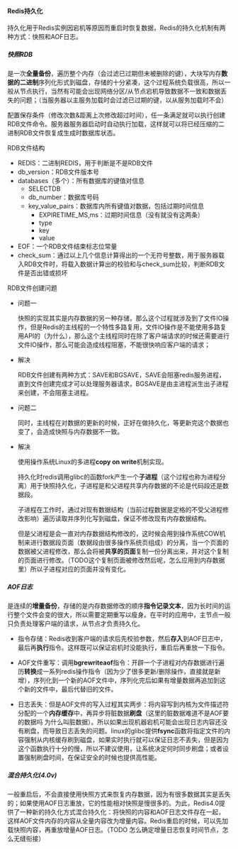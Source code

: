 #### Redis持久化

持久化用于Redis实例因宕机等原因而重启时恢复数据，Redis的持久化机制有两种方式：快照和AOF日志。

##### 快照RDB

是一次**全量备份**，遍历整个内存（会过滤已过期但未被删除的键），大块写内存**数据的二进制**序列化形式到磁盘，存储的十分紧凑，这个过程系统负载很高，所以一般从节点执行，当然有可能会出现网络分区/从节点宕机导致数据不一致和数据丢失的问题；（当服务器以主服务加载时会过滤已过期的键，以从服务加载时不会）

配置保存条件（修改次数&距离上次修改超过时间），任一条满足就可以执行创建RDB文件命令。服务器服务器启动时自动执行加载，这样就可以将已经压缩的二进制RDB文件恢复成生成时数据库状态。

RDB文件结构
 - REDIS：二进制REDIS，用于判断是不是RDB文件
 - db_version：RDB文件版本号
 - databases（多个）：所有数据库的键值对信息
    - SELECTDB
    - db_number：数据库号码
    - key_value_pairs：数据库内所有键值对数据，包括过期时间信息
        - EXPIRETIME_MS,ms：过期时间信息（没有就没有这两条）
        - type
        - key
        - value
 - EOF：一个RDB文件结束标志位常量
 - check_sum：通过以上几个信息计算得出的一个无符号整数，用于服务器载入RDB文件时，将载入数据计算出的校验和与check_sum比较，判断RDB文件是否出错或损坏

RDB文件创建问题

- 问题一

  快照的实现其实是内存数据的另一种存储，那么这个过程就涉及到了文件IO操作，但是Redis的主线程的一个特性多路复用，文件IO操作是不能使用多路复用API的（为什么），那么这个主线程同时在除了客户端请求的时候还需要进行文件IO操作，那么可能会造成线程阻塞，不能很快响应客户端的请求；
  
- 解决
  
  RDB文件创建有两种方式：SAVE和BGSAVE，SAVE会阻塞redis服务进程，直到文件创建完成才可以处理服务器请求，BGSAVE是由主进程派生出子进程来创建，不会阻塞主进程。

- 问题二

  同时，主线程在对数据的更新的时候，正好在做持久化，等更新完这个数据也变了，会造成快照与内存数据不一致。

- 解决

  使用操作系统Linux的多进程**copy on write**机制实现。

  持久化时redis调用glibc的函数fork产生一个**子进程**（这个过程也称为进程分离）用于快照持久化，子进程是和父进程共享内存数据的不论是代码段还是数据段。

  子进程在工作时，通过对现有数据结构（当前过程数据是定格的不受父进程修改影响）遍历读取并序列化写到磁盘，保证不修改现有内存数据结构。

  但是父进程是会一直对内存数据结构修改的，这时候会用到操作系统COW机制来进行数据段页面（数据段由很多操作系统页组成）的分离，当一个页面的数据被父进程修改，那么会将被**共享的页面**复制一份分离出来，并对这个复制的页面进行修改。（TODO这个复制页面被修改然后呢，怎么应用到内存数据里）所以子进程对应的页面并没有变化。

##### AOF日志

是连续的**增量备份**，存储的是内存数据修改的顺序**指令记录文本**，因为长时间的运行整个文件会变的很大，所以需要定期重写以瘦身。在平时的应用中，主节点一般只负责处理客户端的请求，从节点才负责持久化。

- 指令存储：Redis收到客户端的请求后先校验参数，然后**存入**到AOF日志中，最后再**执行**指令。这样既可以保证宕机时没能执行，重启后再重放一下指令。

- AOF文件重写：调用**bgrewriteaof**指令：开辟一个子进程对内存数据进行遍历**转换**成一系列redis操作指令（因为少了很多更新/删除操作，直接就是新增），序列化到一个新的AOF文件中，序列化完后如果有增量数据再追加到这个新的文件中，最后代替旧的文件。

- 日志丢失：但是AOF文件的写入过程其实两步：将内容写到内核为文件描述符分配的一个**内存缓存**中，再异步将脏数据**刷盘**（这里的脏数据难道不是AOF要的数据吗 为什么叫脏数据）。所以如果出现机器宕机可能会出现日志内容还没有刷盘，而导致日志丢失的问题。linux的glibc提供**fsync**函数将指定文件的内容强制从内核缓存刷到磁盘，如果实时执行就可以保证日志不丢失，但是因为这个函数执行十分的慢，所以不建议使用，让系统决定何时同步刷盘；或者设置强制刷盘时间，在保证安全的时候也提供高性能。

##### 混合持久化(4.0v)

一般重启后，不会直接使用快照方式来恢复内存数据，因为有很多数据其实是丢失的；如果使用AOF日志重放，它的性能相对快照是慢很多的。为此，Redis4.0提供了一种新的持久化方式混合持久化：将快照的内容和AOF日志文件存在一起，这样AOF文件内存的内容从全量内容改为增量内容。Redis重启的时候，可以先加载快照内容，再重放增量AOF日志。（TODO 怎么确定增量日志恢复时间节点，怎么无缝衔接）
